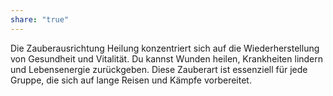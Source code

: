 ```yaml
---
share: "true"
---
```

Die Zauberausrichtung Heilung konzentriert sich auf die Wiederherstellung von Gesundheit und Vitalität. Du kannst Wunden heilen, Krankheiten lindern und Lebensenergie zurückgeben. Diese Zauberart ist essenziell für jede Gruppe, die sich auf lange Reisen und Kämpfe vorbereitet.